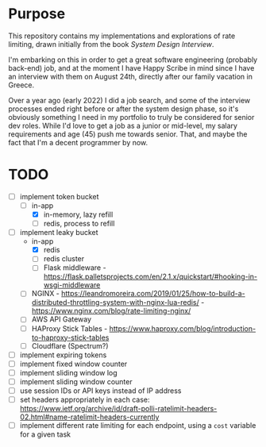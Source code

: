 # Purpose

This repository contains my implementations and explorations of rate limiting, drawn initially from the book _System Design Interview_.

I'm embarking on this in order to get a great software engineering (probably back-end) job, and at the moment I have Happy Scribe in mind since I have an interview with them on August 24th, directly after our family vacation in Greece.

Over a year ago (early 2022) I did a job search, and some of the interview processes ended right before or after the system design phase, so it's obviously something I need in my portfolio to truly be considered for senior dev roles. While I'd love to get a job as a junior or mid-level, my salary requirements and age (45) push me towards senior. That, and maybe the fact that I'm a decent programmer by now.

# TODO

- [ ] implement token bucket
  - [ ] in-app
    - [x] in-memory, lazy refill
    - [ ] redis, process to refill
- [ ] implement leaky bucket
  - in-app
    - [x] redis
    - [ ] redis cluster
    - [ ] Flask middleware - https://flask.palletsprojects.com/en/2.1.x/quickstart/#hooking-in-wsgi-middleware
  - [ ] NGINX - https://leandromoreira.com/2019/01/25/how-to-build-a-distributed-throttling-system-with-nginx-lua-redis/
              - https://www.nginx.com/blog/rate-limiting-nginx/
  - [ ] AWS API Gateway
  - [ ] HAProxy Stick Tables  - https://www.haproxy.com/blog/introduction-to-haproxy-stick-tables
  - [ ] Cloudflare (Spectrum?)
- [ ] implement expiring tokens
- [ ] implement fixed window counter
- [ ] implement sliding window log
- [ ] implement sliding window counter 
- [ ] use session IDs or API keys instead of IP address
- [ ] set headers appropriately in each case: https://www.ietf.org/archive/id/draft-polli-ratelimit-headers-02.html#name-ratelimit-headers-currently
- [ ] implement different rate limiting for each endpoint, using a `cost` variable for a given task